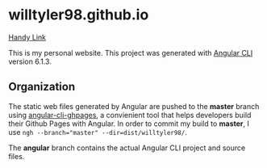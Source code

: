 # willtyler98.github.io

[Handy Link](https://willtyler98.github.io/)

This is my personal website. This project was generated with [Angular CLI](https://github.com/angular/angular-cli) version 6.1.3.

## Organization

The static web files generated by Angular are pushed to the **master** branch using [angular-cli-ghpages](https://github.com/angular-schule/angular-cli-ghpages), a convienient tool that helps developers build their Github Pages with Angular. In order to commit my build to **master**, I use `ngh --branch="master" --dir=dist/willtyler98/`.

The **angular** branch contains the actual Angular CLI project and source files.